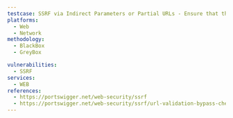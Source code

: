 ```yaml
---
testcase: SSRF via Indirect Parameters or Partial URLs - Ensure that the Web (HTTP/HTTPS) service properly assembles and validates the final request URL before issuing server-side requests to avoid manipulation
platforms: 
  - Web
  - Network
methodology: 
  - BlackBox
  - GreyBox

vulnerabilities:
  - SSRF
services:
  - WEB
references:
  - https://portswigger.net/web-security/ssrf
  - https://portswigger.net/web-security/ssrf/url-validation-bypass-cheat-sheet
---
```

